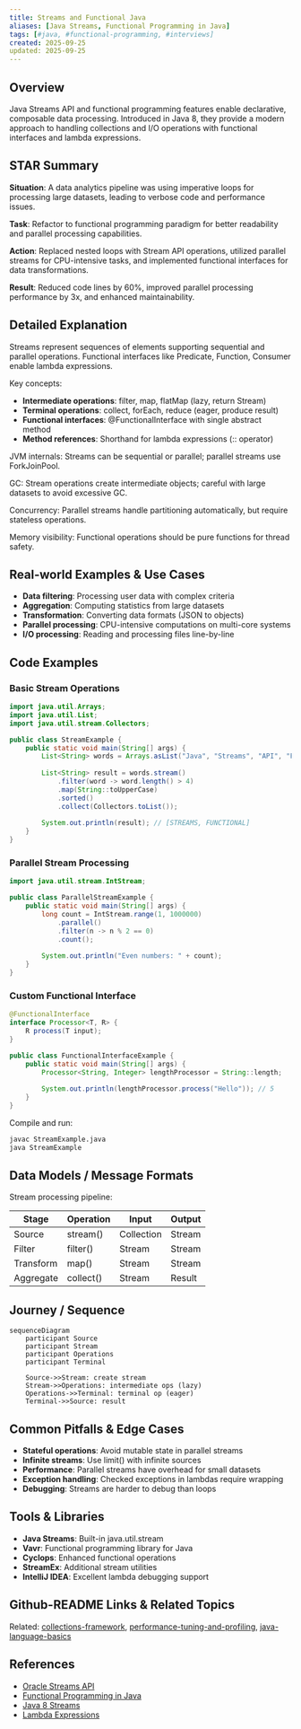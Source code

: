 ```yaml
---
title: Streams and Functional Java
aliases: [Java Streams, Functional Programming in Java]
tags: [#java, #functional-programming, #interviews]
created: 2025-09-25
updated: 2025-09-25
---
```


## Overview
Java Streams API and functional programming features enable declarative, composable data processing. Introduced in Java 8, they provide a modern approach to handling collections and I/O operations with functional interfaces and lambda expressions.

## STAR Summary
**Situation**: A data analytics pipeline was using imperative loops for processing large datasets, leading to verbose code and performance issues.

**Task**: Refactor to functional programming paradigm for better readability and parallel processing capabilities.

**Action**: Replaced nested loops with Stream API operations, utilized parallel streams for CPU-intensive tasks, and implemented functional interfaces for data transformations.

**Result**: Reduced code lines by 60%, improved parallel processing performance by 3x, and enhanced maintainability.

## Detailed Explanation
Streams represent sequences of elements supporting sequential and parallel operations. Functional interfaces like Predicate, Function, Consumer enable lambda expressions.

Key concepts:
- **Intermediate operations**: filter, map, flatMap (lazy, return Stream)
- **Terminal operations**: collect, forEach, reduce (eager, produce result)
- **Functional interfaces**: @FunctionalInterface with single abstract method
- **Method references**: Shorthand for lambda expressions (:: operator)

JVM internals: Streams can be sequential or parallel; parallel streams use ForkJoinPool.

GC: Stream operations create intermediate objects; careful with large datasets to avoid excessive GC.

Concurrency: Parallel streams handle partitioning automatically, but require stateless operations.

Memory visibility: Functional operations should be pure functions for thread safety.

## Real-world Examples & Use Cases
- **Data filtering**: Processing user data with complex criteria
- **Aggregation**: Computing statistics from large datasets
- **Transformation**: Converting data formats (JSON to objects)
- **Parallel processing**: CPU-intensive computations on multi-core systems
- **I/O processing**: Reading and processing files line-by-line

## Code Examples
### Basic Stream Operations
```java
import java.util.Arrays;
import java.util.List;
import java.util.stream.Collectors;

public class StreamExample {
    public static void main(String[] args) {
        List<String> words = Arrays.asList("Java", "Streams", "API", "Functional");
        
        List<String> result = words.stream()
            .filter(word -> word.length() > 4)
            .map(String::toUpperCase)
            .sorted()
            .collect(Collectors.toList());
        
        System.out.println(result); // [STREAMS, FUNCTIONAL]
    }
}
```

### Parallel Stream Processing
```java
import java.util.stream.IntStream;

public class ParallelStreamExample {
    public static void main(String[] args) {
        long count = IntStream.range(1, 1000000)
            .parallel()
            .filter(n -> n % 2 == 0)
            .count();
        
        System.out.println("Even numbers: " + count);
    }
}
```

### Custom Functional Interface
```java
@FunctionalInterface
interface Processor<T, R> {
    R process(T input);
}

public class FunctionalInterfaceExample {
    public static void main(String[] args) {
        Processor<String, Integer> lengthProcessor = String::length;
        
        System.out.println(lengthProcessor.process("Hello")); // 5
    }
}
```

Compile and run:
```bash
javac StreamExample.java
java StreamExample
```

## Data Models / Message Formats
Stream processing pipeline:

| Stage | Operation | Input | Output |
|-------|-----------|-------|--------|
| Source | stream() | Collection | Stream |
| Filter | filter() | Stream | Stream |
| Transform | map() | Stream | Stream |
| Aggregate | collect() | Stream | Result |

## Journey / Sequence
```mermaid
sequenceDiagram
    participant Source
    participant Stream
    participant Operations
    participant Terminal

    Source->>Stream: create stream
    Stream->>Operations: intermediate ops (lazy)
    Operations->>Terminal: terminal op (eager)
    Terminal->>Source: result
```

## Common Pitfalls & Edge Cases
- **Stateful operations**: Avoid mutable state in parallel streams
- **Infinite streams**: Use limit() with infinite sources
- **Performance**: Parallel streams have overhead for small datasets
- **Exception handling**: Checked exceptions in lambdas require wrapping
- **Debugging**: Streams are harder to debug than loops

## Tools & Libraries
- **Java Streams**: Built-in java.util.stream
- **Vavr**: Functional programming library for Java
- **Cyclops**: Enhanced functional operations
- **StreamEx**: Additional stream utilities
- **IntelliJ IDEA**: Excellent lambda debugging support

## Github-README Links & Related Topics
Related: [collections-framework](../collections-framework/README.md), [performance-tuning-and-profiling](../performance-tuning-and-profiling/README.md), [java-language-basics](../java-language-basics/README.md)

## References
- [Oracle Streams API](https://docs.oracle.com/javase/8/docs/api/java/util/stream/package-summary.html)
- [Functional Programming in Java](https://www.amazon.com/Functional-Programming-Java-Harnessing/dp/1937785467)
- [Java 8 Streams](https://www.baeldung.com/java-8-streams)
- [Lambda Expressions](https://docs.oracle.com/javase/tutorial/java/javaOO/lambdaexpressions.html)